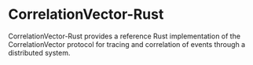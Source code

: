 # CorrelationVector-Rust
CorrelationVector-Rust provides a reference Rust implementation of the CorrelationVector protocol for tracing and correlation of events through a distributed system.
